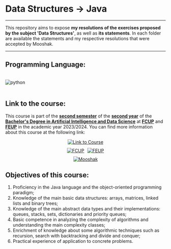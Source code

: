 # Data Structures -> Java

---

This repository aims to expose **my resolutions of the exercises proposed by the subject 'Data Structures'**, as well as **its statements**.
In each folder are available the statements and my respective resolutions that were accepted by Mooshak.

---

## Programming Language:

<div style = "display: inline_block"><br/>
  <img align="center" alt="python" src="https://img.shields.io/badge/Java-ED8B00?style=for-the-badge&logo=openjdk&logoColor=white" />
</div><br/>


## Link to the course: 

This course is part of the **<u>second semester</u>** of the **<u>second year</u>** of the **<u>Bachelor's Degree in Artificial Intelligence and Data Science</u>** at **<u>FCUP</u>** and **<u>FEUP</u>** in the academic year 2023/2024. You can find more information about this course at the following link:

<div style="display: flex; flex-direction: column; align-items: center; gap: 10px;">
  <a href="https://sigarra.up.pt/fcup/pt/UCURR_GERAL.FICHA_UC_VIEW?pv_ocorrencia_id=529852">
    <img alt="Link to Course" src="https://img.shields.io/badge/Link_to_Course-0077B5?style=for-the-badge&logo=logoColor=white" />
  </a>

  <div style="display: flex; gap: 10px; justify-content: center;">
    <a href="https://sigarra.up.pt/fcup/pt/web_page.inicial">
      <img alt="FCUP" src="https://img.shields.io/badge/FCUP-808080?style=for-the-badge&logo=logoColor=grey" />
    </a>
    <a href="https://sigarra.up.pt/feup/pt/web_page.inicial">
      <img alt="FEUP" src="https://img.shields.io/badge/FEUP-808080?style=for-the-badge&logo=logoColor=grey" />
    </a>
  </div>

  <a href="https://mooshak.dcc.fc.up.pt/">
    <img alt="Mooshak" src="https://img.shields.io/badge/Mooshak-F67828?style=for-the-badge&logo=logoColor=orange" />
  </a>
</div>


## Objectives of this course:

1. Proficiency in the Java language and the object-oriented programming paradigm;
2. Knowledge of the main basic data structures: arrays, matrices, linked lists and binary trees;
3. Knowledge of the main abstract data types and their implementations: queues, stacks, sets, dictionaries and priority queues;
4. Basic competence in analyzing the complexity of algorithms and understanding the main complexity classes;
5. Enrichment of knowledge about some algorithmic techniques such as recursion, search with backtracking and divide and conquer;
6. Practical experience of application to concrete problems.

